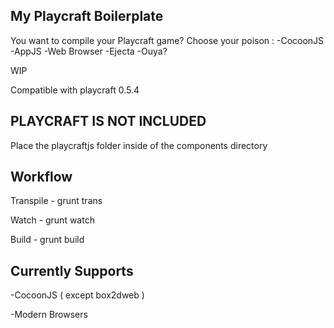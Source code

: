 My Playcraft Boilerplate
------------------------

You want to compile your Playcraft game? Choose your poison :
-CocoonJS
-AppJS
-Web Browser
-Ejecta
-Ouya?

WIP

Compatible with playcraft 0.5.4

PLAYCRAFT IS NOT INCLUDED
-------------------------

Place the playcraftjs folder inside of the components directory


Workflow
--------

Transpile - grunt trans

Watch - grunt watch

Build - grunt build


Currently Supports
------------------

-CocoonJS ( except box2dweb )

-Modern Browsers